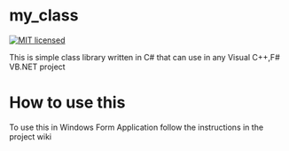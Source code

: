 # my_class
[![MIT licensed](https://img.shields.io/badge/license-MIT-blue.svg)](https://raw.githubusercontent.com/hyperium/hyper/master/LICENSE)

This is simple class library written in C# that can use in any Visual C++,F# VB.NET project

# How to use this
To use this in Windows Form Application follow the instructions in the project wiki

